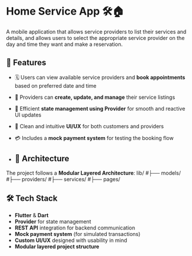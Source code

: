 # Home Service App 🛠️🏠
A mobile application that allows service providers to list their services and details, and allows users to select the appropriate service provider on the day and time they want and make a reservation.

## 🌟 Features

- 🗓️ Users can view available service providers and **book appointments** based on preferred date and time  
- 🧾 Providers can **create, update, and manage** their service listings  
- 🧠 Efficient **state management using Provider** for smooth and reactive UI updates  
- 🎨 Clean and intuitive **UI/UX** for both customers and providers  
- 💳 Includes a **mock payment system** for testing the booking flow

- ## 🧠 Architecture

The project follows a **Modular Layered Architecture**:
lib/
#├── models/ 
#├── providers/ 
#├── services/
#├── pages/

## 🛠️ Tech Stack

- **Flutter** & **Dart**
- **Provider** for state management
- **REST API** integration for backend communication
- **Mock payment system** (for simulated transactions)
- **Custom UI/UX** designed with usability in mind
- **Modular layered project structure**
